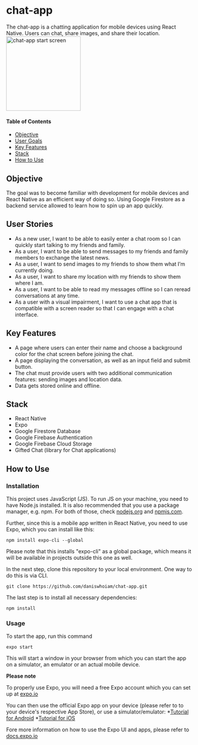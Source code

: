 # chat-app

The chat-app is a chatting application for mobile devices using React Native. Users can chat, share images, and share their location.
<img src="https://daniswhoiam.github.io/portfolio-website/img/chatapp.png" alt="chat-app start screen" width="200"/>
#### Table of Contents

- [Objective](#Objective)
- [User Goals](#User-Goals)
- [Key Features](#Key-Features)
- [Stack](#Stack)
- [How to Use](#How-to-Use)

## Objective
The goal was to become familiar with development for mobile devices and React Native as an efficient way of doing so. Using Google Firestore as a backend service allowed to learn how to spin up an app quickly.

## User Stories

- As a new user, I want to be able to easily enter a chat room so I can quickly start talking to my friends and family.
- As a user, I want to be able to send messages to my friends and family members to exchange the latest news.
- As a user, I want to send images to my friends to show them what I’m currently doing.
- As a user, I want to share my location with my friends to show them where I am.
- As a user, I want to be able to read my messages offline so I can reread conversations at any time.
- As a user with a visual impairment, I want to use a chat app that is compatible with a screen reader so that I can engage with a chat interface.

## Key Features

- A page where users can enter their name and choose a background color for the chat screen before joining the chat.
- A page displaying the conversation, as well as an input field and submit button.
- The chat must provide users with two additional communication features: sending images and location data.
- Data gets stored online and offline.

## Stack

 - React Native
 - Expo
 - Google Firestore Database
 - Google Firebase Authentication
 - Google Firebase Cloud Storage
 - Gifted Chat (library for Chat applications)

## How to Use

### Installation
This project uses JavaScript (JS). To run JS on your machine, you need to have Node.js installed. It is also recommended that you use a package manager, e.g. npm.
For both of those, check [nodejs.org](https://nodejs.org/) and [npmjs.com](https://npmjs.com/).

Further, since this is a mobile app written in React Native, you need to use Expo, which you can install like this:
```
npm install expo-cli --global
```
Please note that this installs "expo-cli" as a global package, which means it will be available in projects outside this one as well.

In the next step, clone this repository to your local environment. One way to do this is via CLI.
```
git clone https://github.com/daniswhoiam/chat-app.git
```

The last step is to install all necessary dependencies:
```
npm install
```

### Usage
To start the app, run this command
```
expo start
```
This will start a window in your browser from which you can start the app on a simulator, an emulator or an actual mobile device.

**Please note**

To properly use Expo, you will need a free Expo account which you can set up at [expo.io](https://expo.io/)

You can then use the official Expo app on your device (please refer to to your device's respective App Store), or use a simulator/emulator:
*[Tutorial for Android](https://docs.expo.io/workflow/android-studio-emulator/)
*[Tutorial for iOS](https://docs.expo.io/workflow/ios-simulator/)

Fore more information on how to use the Expo UI and apps, please refer to [docs.expo.io](https://docs.expo.io)
